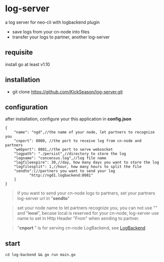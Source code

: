 # log-server
a log server for neo-cli with logbackend plugin
* save logs from your cn-node into files 
* transfer your logs to partner, another log-server
## requisite
install go at least v1.10
## installation
* git clone https://github.com/KickSeason/log-server.git
## configuration
after installation, configure your this application in **config.json**
```
{
    "name": "ngd",//the name of your node, let partners to recognize you
    "cnport": 8080, //the port to receive log from cn-node and partners
    "webport": 8081,//the port to serve websocket
    "logpath": "./persist",//directory to store the log
    "logname": "concensus.log",//log file name
    "logfileexpire": 30,//day, how many days you want to store the log
    "logfilesplit": 1,//hour, how many hours to split the file
    "sendto":[//partners you want to send your log
           "http://ngd1.logbackend:8081"
    ]
}
```

> if you want to send your cn-node logs to partners, set your partners log-server url in "__sendto__"

> set your node name to let partners recognize you, you can not use "" and "~~local~~", becase local is reserved for your cn-node, log-server use name to set in Http Header "From" when sending to partner.

> "__cnport__ " is for serving cn-node LogBackend, see [LogBackend](https://github.com/KickSeason/LogBackend)
## start

```cd log-backend && go run main.go```
